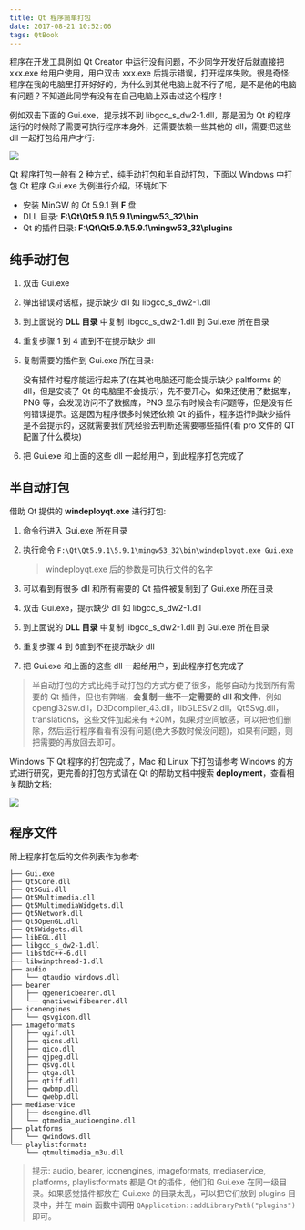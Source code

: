 ```yaml
---
title: Qt 程序简单打包
date: 2017-08-21 10:52:06
tags: QtBook
---
```


程序在开发工具例如 Qt Creator 中运行没有问题，不少同学开发好后就直接把 xxx.exe 给用户使用，用户双击 xxx.exe 后提示错误，打开程序失败。很是奇怪: 程序在我的电脑里打开好好的，为什么到其他电脑上就不行了呢，是不是他的电脑有问题？不知道此同学有没有在自己电脑上双击过这个程序！

例如双击下面的 Gui.exe，提示找不到 libgcc_s_dw2-1.dll，那是因为 Qt 的程序运行的时候除了需要可执行程序本身外，还需要依赖一些其他的 dll，需要把这些 dll 一起打包给用户才行:

![](/img/qtbook/misc/deploy-win-1.png)

Qt 程序打包一般有 2 种方式，纯手动打包和半自动打包，下面以 Windows 中打包 Qt 程序 Gui.exe 为例进行介绍，环境如下:

* 安装 MinGW 的 Qt 5.9.1 到 **F** 盘
* DLL 目录: **F:\Qt\Qt5.9.1\5.9.1\mingw53_32\bin**
* Qt 的插件目录: **F:\Qt\Qt5.9.1\5.9.1\mingw53_32\plugins** <!--more-->

## 纯手动打包

1. 双击 Gui.exe

2. 弹出错误对话框，提示缺少 dll 如 libgcc_s_dw2-1.dll

3. 到上面说的 **DLL 目录** 中复制 libgcc_s_dw2-1.dll 到 Gui.exe 所在目录

4. 重复步骤 1 到 4 直到不在提示缺少 dll

5. 复制需要的插件到 Gui.exe 所在目录:

   没有插件时程序能运行起来了(在其他电脑还可能会提示缺少 paltforms 的 dll，但是安装了 Qt 的电脑里不会提示)，先不要开心，如果还使用了数据库，PNG 等，会发现访问不了数据库，PNG 显示有时候会有问题等，但是没有任何错误提示。这是因为程序很多时候还依赖 Qt 的插件，程序运行时缺少插件是不会提示的，这就需要我们凭经验去判断还需要哪些插件(看 pro 文件的 QT 配置了什么模块)

6. 把 Gui.exe 和上面的这些 dll 一起给用户，到此程序打包完成了

## 半自动打包

借助 Qt 提供的 **windeployqt.exe** 进行打包:

1. 命令行进入 Gui.exe 所在目录

2. 执行命令 `F:\Qt\Qt5.9.1\5.9.1\mingw53_32\bin\windeployqt.exe Gui.exe`

   > windeployqt.exe 后的参数是可执行文件的名字

3. 可以看到有很多 dll 和所有需要的 Qt 插件被复制到了 Gui.exe 所在目录

4. 双击 Gui.exe，提示缺少 dll 如 libgcc_s_dw2-1.dll

5. 到上面说的 **DLL 目录** 中复制 libgcc_s_dw2-1.dll 到 Gui.exe 所在目录

6. 重复步骤 4 到 6直到不在提示缺少 dll

7. 把 Gui.exe 和上面的这些 dll 一起给用户，到此程序打包完成了

> 半自动打包的方式比纯手动打包的方式方便了很多，能够自动为找到所有需要的 Qt 插件，但也有弊端，**会复制一些不一定需要的 dll 和文件**，例如 opengl32sw.dll，D3Dcompiler_43.dll，libGLESV2.dll，Qt5Svg.dll，translations，这些文件加起来有 +20M，如果对空间敏感，可以把他们删除，然后运行程序看看有没有问题(绝大多数时候没问题)，如果有问题，则把需要的再放回去即可。

Windows  下 Qt 程序的打包完成了，Mac 和 Linux 下打包请参考 Windows 的方式进行研究，更完善的打包方式请在 Qt 的帮助文档中搜索 **deployment**，查看相关帮助文档:

![](/img/qtbook/misc/deploy-win-2.png)

## 程序文件

附上程序打包后的文件列表作为参考:

```
├── Gui.exe
├── Qt5Core.dll
├── Qt5Gui.dll
├── Qt5Multimedia.dll
├── Qt5MultimediaWidgets.dll
├── Qt5Network.dll
├── Qt5OpenGL.dll
├── Qt5Widgets.dll
├── libEGL.dll
├── libgcc_s_dw2-1.dll
├── libstdc++-6.dll
├── libwinpthread-1.dll
├── audio
│   └── qtaudio_windows.dll
├── bearer
│   ├── qgenericbearer.dll
│   └── qnativewifibearer.dll
├── iconengines
│   └── qsvgicon.dll
├── imageformats
│   ├── qgif.dll
│   ├── qicns.dll
│   ├── qico.dll
│   ├── qjpeg.dll
│   ├── qsvg.dll
│   ├── qtga.dll
│   ├── qtiff.dll
│   ├── qwbmp.dll
│   └── qwebp.dll
├── mediaservice
│   ├── dsengine.dll
│   └── qtmedia_audioengine.dll
├── platforms
│   └── qwindows.dll
└── playlistformats
    └── qtmultimedia_m3u.dll
```

> 提示: audio, bearer, iconengines, imageformats, mediaservice, platforms, playlistformats 都是 Qt 的插件，他们和 Gui.exe 在同一级目录。如果感觉插件都放在 Gui.exe 的目录太乱，可以把它们放到 plugins 目录中，并在 main 函数中调用 `QApplication::addLibraryPath("plugins")` 即可。

